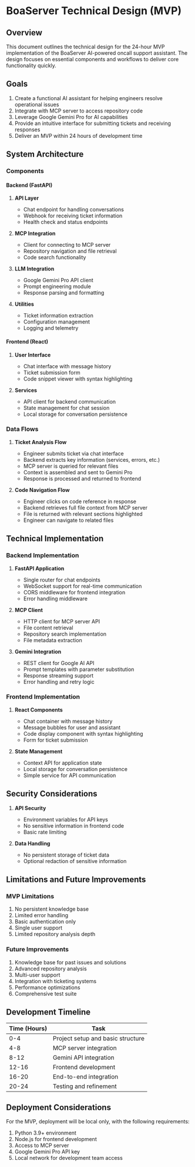 # BoaServer Technical Design (MVP)

## Overview

This document outlines the technical design for the 24-hour MVP implementation of the BoaServer AI-powered oncall support assistant. The design focuses on essential components and workflows to deliver core functionality quickly.

## Goals

1. Create a functional AI assistant for helping engineers resolve operational issues
2. Integrate with MCP server to access repository code
3. Leverage Google Gemini Pro for AI capabilities
4. Provide an intuitive interface for submitting tickets and receiving responses
5. Deliver an MVP within 24 hours of development time

## System Architecture

### Components

#### Backend (FastAPI)

1. **API Layer**
   - Chat endpoint for handling conversations
   - Webhook for receiving ticket information
   - Health check and status endpoints

2. **MCP Integration**
   - Client for connecting to MCP server
   - Repository navigation and file retrieval
   - Code search functionality

3. **LLM Integration**
   - Google Gemini Pro API client
   - Prompt engineering module
   - Response parsing and formatting

4. **Utilities**
   - Ticket information extraction
   - Configuration management
   - Logging and telemetry

#### Frontend (React)

1. **User Interface**
   - Chat interface with message history
   - Ticket submission form
   - Code snippet viewer with syntax highlighting

2. **Services**
   - API client for backend communication
   - State management for chat session
   - Local storage for conversation persistence

### Data Flows

1. **Ticket Analysis Flow**
   - Engineer submits ticket via chat interface
   - Backend extracts key information (services, errors, etc.)
   - MCP server is queried for relevant files
   - Context is assembled and sent to Gemini Pro
   - Response is processed and returned to frontend

2. **Code Navigation Flow**
   - Engineer clicks on code reference in response
   - Backend retrieves full file context from MCP server
   - File is returned with relevant sections highlighted
   - Engineer can navigate to related files

## Technical Implementation

### Backend Implementation

1. **FastAPI Application**
   - Single router for chat endpoints
   - WebSocket support for real-time communication
   - CORS middleware for frontend integration
   - Error handling middleware

2. **MCP Client**
   - HTTP client for MCP server API
   - File content retrieval
   - Repository search implementation
   - File metadata extraction

3. **Gemini Integration**
   - REST client for Google AI API
   - Prompt templates with parameter substitution
   - Response streaming support
   - Error handling and retry logic

### Frontend Implementation

1. **React Components**
   - Chat container with message history
   - Message bubbles for user and assistant
   - Code display component with syntax highlighting
   - Form for ticket submission

2. **State Management**
   - Context API for application state
   - Local storage for conversation persistence
   - Simple service for API communication

## Security Considerations

1. **API Security**
   - Environment variables for API keys
   - No sensitive information in frontend code
   - Basic rate limiting

2. **Data Handling**
   - No persistent storage of ticket data
   - Optional redaction of sensitive information

## Limitations and Future Improvements

### MVP Limitations

1. No persistent knowledge base
2. Limited error handling
3. Basic authentication only
4. Single user support
5. Limited repository analysis depth

### Future Improvements

1. Knowledge base for past issues and solutions
2. Advanced repository analysis
3. Multi-user support
4. Integration with ticketing systems
5. Performance optimizations
6. Comprehensive test suite

## Development Timeline

| Time (Hours) | Task |
|--------------|------|
| 0-4 | Project setup and basic structure |
| 4-8 | MCP server integration |
| 8-12 | Gemini API integration |
| 12-16 | Frontend development |
| 16-20 | End-to-end integration |
| 20-24 | Testing and refinement |

## Deployment Considerations

For the MVP, deployment will be local only, with the following requirements:

1. Python 3.9+ environment
2. Node.js for frontend development
3. Access to MCP server
4. Google Gemini Pro API key
5. Local network for development team access
